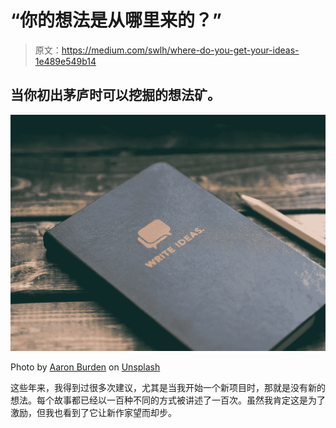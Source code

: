 # “你的想法是从哪里来的？”

> 原文：<https://medium.com/swlh/where-do-you-get-your-ideas-1e489e549b14>

## 当你初出茅庐时可以挖掘的想法矿。

![](img/b84a97a0bb889d6c8913a28442096608.png)

Photo by [Aaron Burden](https://unsplash.com/@aaronburden?utm_source=unsplash&utm_medium=referral&utm_content=creditCopyText) on [Unsplash](https://unsplash.com/search/photos/ideas?utm_source=unsplash&utm_medium=referral&utm_content=creditCopyText)

这些年来，我得到过很多次建议，尤其是当我开始一个新项目时，那就是没有新的想法。每个故事都已经以一百种不同的方式被讲述了一百次。虽然我肯定这是为了激励，但我也看到了它让新作家望而却步。